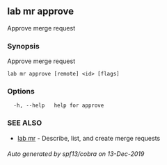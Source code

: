 ## lab mr approve

Approve merge request

### Synopsis

Approve merge request

```
lab mr approve [remote] <id> [flags]
```

### Options

```
  -h, --help   help for approve
```

### SEE ALSO

* [lab mr](lab_mr.md)	 - Describe, list, and create merge requests

###### Auto generated by spf13/cobra on 13-Dec-2019
